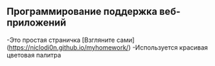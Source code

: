## Программирование поддержка веб-приложений

-Это простая страничка [Взгляните сами] (https://niclodi0n.github.io/myhomework/)
-Используется красивая цветовая палитра
